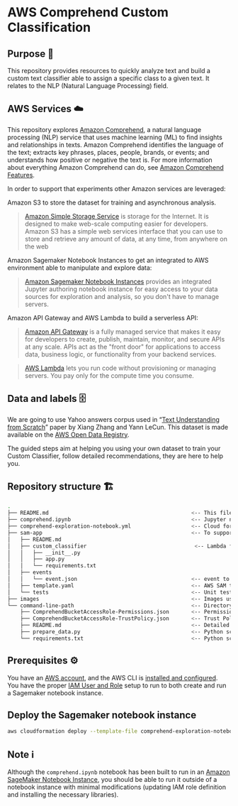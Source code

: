 # AWS Comprehend Custom Classification

<a id="Purpose"></a>
## Purpose 🎯

This repository provides resources to quickly analyze text and build a custom text classifier able to assign a specific class to a given text. It relates to the NLP (Natural Language Processing) field.

<a id="Services"></a>
## AWS Services ☁️

This repository explores [Amazon Comprehend](https://aws.amazon.com/comprehend/), a natural language processing (NLP) service that uses machine learning (ML) to find insights and relationships in texts. Amazon Comprehend identifies the language of the text; extracts key phrases, places, people, brands, or events; and understands how positive or negative the text is. For more information about everything Amazon Comprehend can do, see [Amazon Comprehend Features](https://aws.amazon.com/comprehend/features/).

In order to support that experiments other Amazon services are leveraged:

Amazon S3 to store the dataset for training and asynchronous analysis.

>[Amazon Simple Storage Service](https://aws.amazon.com/s3/getting-started/) is storage for the Internet. It is designed to make web-scale computing easier for developers. Amazon S3 has a simple web services interface that you can use to store and retrieve any amount of data, at any time, from anywhere on the web

Amazon Sagemaker Notebook Instances to get an integrated to AWS environment able to manipulate and explore data:

> [Amazon Sagemaker Notebook Instances](https://docs.aws.amazon.com/sagemaker/latest/dg/gs-console.html) provides an integrated Jupyter authoring notebook instance for easy access to your data sources for exploration and analysis, so you don't have to manage servers.

Amazon API Gateway and AWS Lambda to build a serverless API:

> [Amazon API Gateway](https://aws.amazon.com/api-gateway/getting-started/) is a fully managed service that makes it easy for developers to create, publish, maintain, monitor, and secure APIs at any scale. APIs act as the "front door" for applications to access data, business logic, or functionality from your backend services.

> [AWS Lambda](https://aws.amazon.com/lambda/getting-started/) lets you run code without provisioning or managing servers. You pay only for the compute time you consume.

<a id="Dataset"></a>
## Data and labels 🗄

We are going to use Yahoo answers corpus used in “[Text Understanding from Scratch](https://arxiv.org/abs/1502.01710)” paper by Xiang Zhang and Yann LeCun. This dataset is made available on the [AWS Open Data Registry](https://registry.opendata.aws/fast-ai-nlp/).

The guided steps aim at helping you using your own dataset to train your Custom Classifier, follow detailed recommendations, they are here to help you.

<a id="Repository"></a>
## Repository structure 🏗

```bash
.
├── README.md                                             <-- This file
├── comprehend.ipynb                                      <-- Jupyter notebook which provides all details to interact with Amazon Comprehend
├── comprehend-exploration-notebook.yml                   <-- Cloud formation template to deploy the notebook
├── sam-app                                               <-- To support a real-time analysis API open to others in the Jupyter notebook, this repository also provides a SAM application to quickly deploy this API
│   ├── README.md
│   ├── custom_classifier                                  <-- Lambda function code
│   │   ├── __init__.py
│   │   ├── app.py
│   │   └── requirements.txt
│   ├── events
│   │   └── event.json                                    <-- event to test the API
│   ├── template.yaml                                     <-- AWS SAM template
│   └── tests                                             <-- Unit test for the lambda function
├── images                                                <-- Images used in the jupyther notebook. Some are drawio based and can be edited with xcode + drawio extension
└── command-line-path                                     <-- Directory for creating a Custom Classifier from the AWS CLI
    ├── ComprehendBucketAccessRole-Permissions.json       <-- Permissions for Amazon Comprehend to read the bucket
    ├── ComprehendBucketAccessRole-TrustPolicy.json       <-- Trust Policy for Amazon Comprehend to read the bucket
    ├── README.md                                         <-- Detailed step by step for the command line version
    ├── prepare_data.py                                   <-- Python script for data preparation
    └── requirements.txt                                  <-- Python script dependencies
```

## Prerequisites ⚙️

You have an [AWS account](http://docs.aws.amazon.com/sagemaker/latest/dg/gs-account.html), and the AWS CLI is [installed and configured](https://docs.aws.amazon.com/cli/latest/userguide/install-macos.html). You have the proper [IAM User and Role](http://docs.aws.amazon.com/sagemaker/latest/dg/authentication-and-access-control.html) setup to run to both create and run a Sagemaker notebook instance.

## Deploy the Sagemaker notebook instance

```bash
aws cloudformation deploy --template-file comprehend-exploration-notebook.yml --stack-name comprehend-exploration
```

## Note ℹ

Although the `comprehend.ipynb` notebook has been built to run in an [Amazon SageMaker Notebook Instance](https://docs.aws.amazon.com/sagemaker/latest/dg/gs-console.html), you should be able to run it outside of a notebook instance with minimal modifications (updating IAM role definition and installing the necessary libraries).
